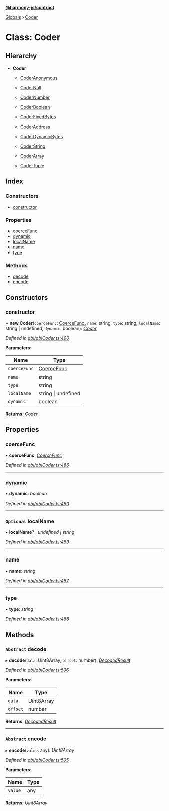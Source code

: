 **[@harmony-js/contract](../README.md)**

[Globals](../README.md) › [Coder](coder.md)

# Class: Coder

## Hierarchy

* **Coder**

  * [CoderAnonymous](coderanonymous.md)

  * [CoderNull](codernull.md)

  * [CoderNumber](codernumber.md)

  * [CoderBoolean](coderboolean.md)

  * [CoderFixedBytes](coderfixedbytes.md)

  * [CoderAddress](coderaddress.md)

  * [CoderDynamicBytes](coderdynamicbytes.md)

  * [CoderString](coderstring.md)

  * [CoderArray](coderarray.md)

  * [CoderTuple](codertuple.md)

## Index

### Constructors

* [constructor](coder.md#constructor)

### Properties

* [coerceFunc](coder.md#coercefunc)
* [dynamic](coder.md#dynamic)
* [localName](coder.md#optional-localname)
* [name](coder.md#name)
* [type](coder.md#type)

### Methods

* [decode](coder.md#abstract-decode)
* [encode](coder.md#abstract-encode)

## Constructors

###  constructor

\+ **new Coder**(`coerceFunc`: [CoerceFunc](../README.md#coercefunc), `name`: string, `type`: string, `localName`: string | undefined, `dynamic`: boolean): *[Coder](coder.md)*

*Defined in [abi/abiCoder.ts:490](https://github.com/FireStack-Lab/Harmony-sdk-core/blob/517232c/packages/harmony-contract/src/abi/abiCoder.ts#L490)*

**Parameters:**

Name | Type |
------ | ------ |
`coerceFunc` | [CoerceFunc](../README.md#coercefunc) |
`name` | string |
`type` | string |
`localName` | string \| undefined |
`dynamic` | boolean |

**Returns:** *[Coder](coder.md)*

## Properties

###  coerceFunc

• **coerceFunc**: *[CoerceFunc](../README.md#coercefunc)*

*Defined in [abi/abiCoder.ts:486](https://github.com/FireStack-Lab/Harmony-sdk-core/blob/517232c/packages/harmony-contract/src/abi/abiCoder.ts#L486)*

___

###  dynamic

• **dynamic**: *boolean*

*Defined in [abi/abiCoder.ts:490](https://github.com/FireStack-Lab/Harmony-sdk-core/blob/517232c/packages/harmony-contract/src/abi/abiCoder.ts#L490)*

___

### `Optional` localName

• **localName**? : *undefined | string*

*Defined in [abi/abiCoder.ts:489](https://github.com/FireStack-Lab/Harmony-sdk-core/blob/517232c/packages/harmony-contract/src/abi/abiCoder.ts#L489)*

___

###  name

• **name**: *string*

*Defined in [abi/abiCoder.ts:487](https://github.com/FireStack-Lab/Harmony-sdk-core/blob/517232c/packages/harmony-contract/src/abi/abiCoder.ts#L487)*

___

###  type

• **type**: *string*

*Defined in [abi/abiCoder.ts:488](https://github.com/FireStack-Lab/Harmony-sdk-core/blob/517232c/packages/harmony-contract/src/abi/abiCoder.ts#L488)*

## Methods

### `Abstract` decode

▸ **decode**(`data`: Uint8Array, `offset`: number): *[DecodedResult](../interfaces/decodedresult.md)*

*Defined in [abi/abiCoder.ts:506](https://github.com/FireStack-Lab/Harmony-sdk-core/blob/517232c/packages/harmony-contract/src/abi/abiCoder.ts#L506)*

**Parameters:**

Name | Type |
------ | ------ |
`data` | Uint8Array |
`offset` | number |

**Returns:** *[DecodedResult](../interfaces/decodedresult.md)*

___

### `Abstract` encode

▸ **encode**(`value`: any): *Uint8Array*

*Defined in [abi/abiCoder.ts:505](https://github.com/FireStack-Lab/Harmony-sdk-core/blob/517232c/packages/harmony-contract/src/abi/abiCoder.ts#L505)*

**Parameters:**

Name | Type |
------ | ------ |
`value` | any |

**Returns:** *Uint8Array*